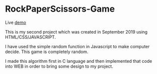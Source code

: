 # RockPaperScissors-Game

Live [demo](https://cyberspyde.github.io/RockPaperScissors-Game/)

This is my second project which was created in September 2019 using HTML/CSS/JAVASCRIPT. 

I have used the simple random function in Javascript to make computer decide. This game is completely random.

I made this algorithm first in C language and then implemented that code into WEB in order to bring some design to my project.
